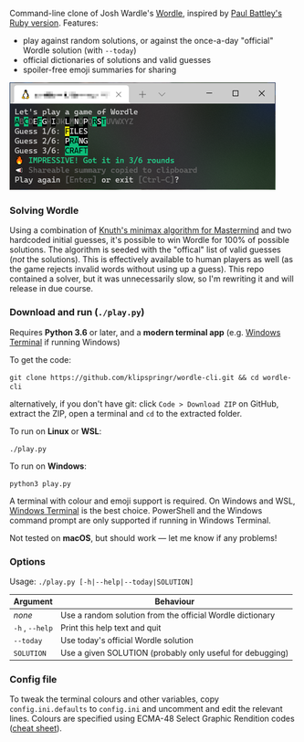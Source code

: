 Command-line clone of Josh Wardle's [Wordle](https://www.powerlanguage.co.uk/wordle/), inspired by [Paul Battley's Ruby version](https://github.com/threedaymonk/wordle). Features:
- play against random solutions, or against the once-a-day "official" Wordle solution (with `--today`)
- official dictionaries of solutions and valid guesses
- spoiler-free emoji summaries for sharing

![Screenshot of a Wordle CLI game](/assets/screenshot.png?raw=true "Screenshot of a Wordle CLI game")

### Solving Wordle

Using a combination of [Knuth's minimax algorithm for Mastermind](https://en.wikipedia.org/wiki/Mastermind_(board_game)#Worst_case:_Five-guess_algorithm) and two hardcoded initial guesses, it's possible to win Wordle for 100% of possible solutions. The algorithm is seeded with the "offical" list of valid guesses (_not_ the solutions). This is effectively available to human players as well (as the game rejects invalid words without using up a guess). This repo contained a solver, but it was unnecessarily slow, so I'm rewriting it and will release in due course.

### Download and run (`./play.py`)
Requires **Python 3.6** or later, and a **modern terminal app** (e.g. [Windows Terminal](https://aka.ms/terminal) if running Windows)

To get the code:
```
git clone https://github.com/klipspringr/wordle-cli.git && cd wordle-cli
```
alternatively, if you don't have git: click `Code > Download ZIP` on GitHub, extract the ZIP, open a terminal and `cd` to the extracted folder.

To run on **Linux** or **WSL**:
```
./play.py
```
To run on **Windows**:
```
python3 play.py
```
A terminal with colour and emoji support is required. On Windows and WSL, [Windows Terminal](https://aka.ms/terminal) is the best choice. PowerShell and the Windows command prompt are only supported if running in Windows Terminal.

Not tested on **macOS**, but should work &mdash; let me know if any problems!

### Options
Usage: `./play.py [-h|--help|--today|SOLUTION]`

|Argument               |Behaviour                                                  |
|-----------------------|-----------------------------------------------------------|
|_none_                 |Use a random solution from the official Wordle dictionary  |
|`-h` , `--help`        |Print this help text and quit                              |
|`--today`              |Use today's official Wordle solution                       |
|`SOLUTION`             |Use a given SOLUTION (probably only useful for debugging)  |

### Config file

To tweak the terminal colours and other variables, copy `config.ini.defaults` to `config.ini` and uncomment and edit the relevant lines. Colours are specified using ECMA-48 Select Graphic Rendition codes ([cheat sheet](https://i.stack.imgur.com/6otvY.png)).
